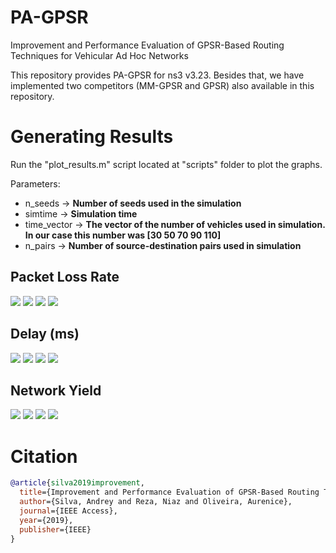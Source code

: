 # PA-GPSR
Improvement and Performance Evaluation of GPSR-Based Routing Techniques for Vehicular Ad Hoc Networks

This repository provides PA-GPSR for ns3 v3.23. Besides that, we have implemented two competitors (MM-GPSR and GPSR) also available in this repository.


# Generating Results

Run the "plot_results.m" script located at "scripts" folder to plot the graphs.

Parameters: 

- n_seeds -> **Number of seeds used in the simulation**
- simtime -> **Simulation time**
- time_vector -> **The vector of the number of vehicles used in simulation. In our case this number was [30 50 70 90 110]**
- n_pairs -> **Number of source-destination pairs used in simulation**

## Packet Loss Rate

![](https://github.com/CSVNetLab/PA-GPSR/blob/master/figures/plr_5.png)
![](https://github.com/CSVNetLab/PA-GPSR/blob/master/figures/plr_10.png)
![](https://github.com/CSVNetLab/PA-GPSR/blob/master/figures/plr_15.png)
![](https://github.com/CSVNetLab/PA-GPSR/blob/master/figures/plr_20.png)

## Delay (ms)

![](https://github.com/CSVNetLab/PA-GPSR/blob/master/figures/delay_5.png)
![](https://github.com/CSVNetLab/PA-GPSR/blob/master/figures/delay_10.png)
![](https://github.com/CSVNetLab/PA-GPSR/blob/master/figures/delay_15.png)
![](https://github.com/CSVNetLab/PA-GPSR/blob/master/figures/delay_20.png)

## Network Yield

![](https://github.com/CSVNetLab/PA-GPSR/blob/master/figures/yield_5.png)
![](https://github.com/CSVNetLab/PA-GPSR/blob/master/figures/yield_10.png)
![](https://github.com/CSVNetLab/PA-GPSR/blob/master/figures/yield_15.png)
![](https://github.com/CSVNetLab/PA-GPSR/blob/master/figures/yield_20.png)


# Citation
``` bibtex
@article{silva2019improvement,
  title={Improvement and Performance Evaluation of GPSR-Based Routing Techniques for Vehicular Ad Hoc Networks},
  author={Silva, Andrey and Reza, Niaz and Oliveira, Aurenice},
  journal={IEEE Access},
  year={2019},
  publisher={IEEE}
}
```
